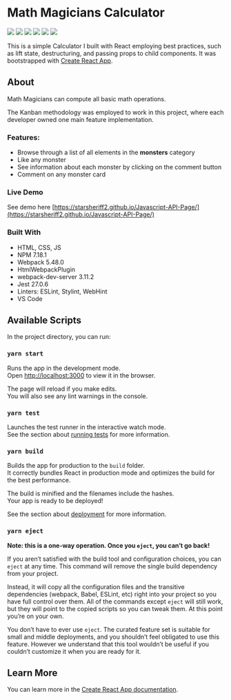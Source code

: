 # Math Magicians Calculator

![](https://img.shields.io/badge/Microverse-blueviolet)
![](https://img.shields.io/badge/Academic-blue)
![](https://img.shields.io/badge/HTML-red)
![](https://img.shields.io/badge/JavaScript-yellow)
![](https://img.shields.io/badge/CSS-blue)
![](https://img.shields.io/badge/React-purple)

This is a simple Calculator I built with React employing best practices, such as lift state, destructuring, and passing props to child components. It was bootstrapped with [Create React App](https://github.com/facebook/create-react-app).

## About
Math Magicians can compute all basic math operations.

The Kanban methodology was employed to work in this project, where each developer owned one main feature implementation.
### Features:
- Browse through a list of all elements in the **monsters** category
- Like any monster
- See information about each monster by clicking on the comment button
- Comment on any monster card
### Live Demo
See demo here [https://starsheriff2.github.io/Javascript-API-Page/](https://starsheriff2.github.io/Javascript-API-Page/)

### Built With
- HTML, CSS, JS
- NPM 7.18.1
- Webpack 5.48.0
- HtmlWebpackPlugin
- webpack-dev-server 3.11.2
- Jest 27.0.6
- Linters: ESLint, Stylint, WebHint
- VS Code


## Available Scripts

In the project directory, you can run:

### `yarn start`

Runs the app in the development mode.\
Open [http://localhost:3000](http://localhost:3000) to view it in the browser.

The page will reload if you make edits.\
You will also see any lint warnings in the console.

### `yarn test`

Launches the test runner in the interactive watch mode.\
See the section about [running tests](https://facebook.github.io/create-react-app/docs/running-tests) for more information.

### `yarn build`

Builds the app for production to the `build` folder.\
It correctly bundles React in production mode and optimizes the build for the best performance.

The build is minified and the filenames include the hashes.\
Your app is ready to be deployed!

See the section about [deployment](https://facebook.github.io/create-react-app/docs/deployment) for more information.

### `yarn eject`

**Note: this is a one-way operation. Once you `eject`, you can’t go back!**

If you aren’t satisfied with the build tool and configuration choices, you can `eject` at any time. This command will remove the single build dependency from your project.

Instead, it will copy all the configuration files and the transitive dependencies (webpack, Babel, ESLint, etc) right into your project so you have full control over them. All of the commands except `eject` will still work, but they will point to the copied scripts so you can tweak them. At this point you’re on your own.

You don’t have to ever use `eject`. The curated feature set is suitable for small and middle deployments, and you shouldn’t feel obligated to use this feature. However we understand that this tool wouldn’t be useful if you couldn’t customize it when you are ready for it.

## Learn More

You can learn more in the [Create React App documentation](https://facebook.github.io/create-react-app/docs/getting-started).

